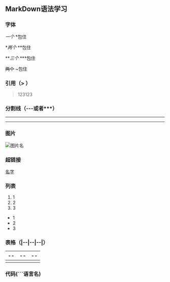 ## MarkDown语法学习

### 字体

*一个* *包住 

**两个* **包住

***三个* ***包住

~~两个~~ ~包住



### 引用（> ）

> 123123



### 分割线（---或者***）

---

***



### 图片

![图片名]()



### 超链接

[名字](链接地址)



### 列表

1. 1
2. 2
3. 3



- 1
- 2
- 3



### 表格（|--|--|--|）

| --   | --   | --   |
| ---- | ---- | ---- |
|      |      |      |



### 代码(```语言名)

```java

```

